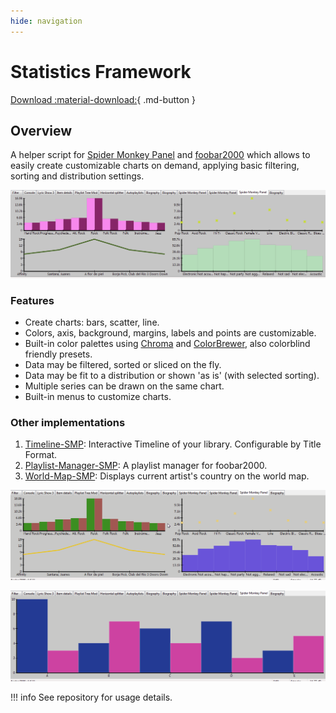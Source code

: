 ```yaml
---
hide: navigation
---
```


# Statistics Framework

[Download :material-download:](https://github.com/regorxxx/Statistics-Framework-SMP){ .md-button }

## Overview

A helper script for [Spider Monkey Panel](https://theqwertiest.github.io/foo_spider_monkey_panel)
 and [foobar2000](https://www.foobar2000.org) which allows to easily create customizable charts
 on demand, applying basic filtering, sorting and distribution settings.
 
![Statistics Framework 1](../images/sf_1.png)

### Features
- Create charts: bars, scatter, line.  
- Colors, axis, background, margins, labels and points are customizable.
- Built-in color palettes using [Chroma](https://gka.github.io/chroma.js/) and [ColorBrewer](https://colorbrewer2.org), also colorblind friendly presets.
- Data may be filtered, sorted or sliced on the fly.
- Data may be fit to a distribution or shown 'as is' (with selected sorting).
- Multiple series can be drawn on the same chart.
- Built-in menus to customize charts.

### Other implementations
 1. [Timeline-SMP](https://github.com/regorxxx/Timeline-SMP): Interactive Timeline of your library. Configurable by Title Format.
 2. [Playlist-Manager-SMP](https://github.com/regorxxx/Playlist-Manager-SMP): A playlist manager for foobar2000.
 3. [World-Map-SMP](https://github.com/regorxxx/World-Map-SMP): Displays current artist's country on the world map. 

![Statistics Framework 2](../images/sf_2.gif)

![Statistics Framework 3](../images/sf_3.gif)

!!! info
	See repository for usage details.
